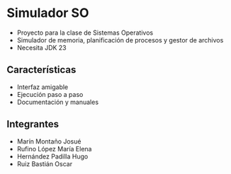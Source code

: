 # Simulador SO

- Proyecto para la clase de Sistemas Operativos
- Simulador de memoria, planificación de procesos y gestor de archivos
- Necesita JDK 23

## Características 
- Interfaz amigable
- Ejecución paso a paso
- Documentación y manuales

## Integrantes
- Marín Montaño Josué
- Rufino López María Elena
- Hernández Padilla Hugo
- Ruiz Bastián Oscar
